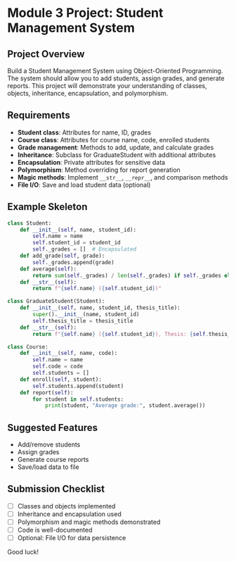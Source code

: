 # Module 3 Project: Student Management System

## Project Overview
Build a Student Management System using Object-Oriented Programming. The system should allow you to add students, assign grades, and generate reports. This project will demonstrate your understanding of classes, objects, inheritance, encapsulation, and polymorphism.

## Requirements
- **Student class**: Attributes for name, ID, grades
- **Course class**: Attributes for course name, code, enrolled students
- **Grade management**: Methods to add, update, and calculate grades
- **Inheritance**: Subclass for GraduateStudent with additional attributes
- **Encapsulation**: Private attributes for sensitive data
- **Polymorphism**: Method overriding for report generation
- **Magic methods**: Implement `__str__`, `__repr__`, and comparison methods
- **File I/O**: Save and load student data (optional)

## Example Skeleton
```python
class Student:
    def __init__(self, name, student_id):
        self.name = name
        self.student_id = student_id
        self._grades = []  # Encapsulated
    def add_grade(self, grade):
        self._grades.append(grade)
    def average(self):
        return sum(self._grades) / len(self._grades) if self._grades else 0
    def __str__(self):
        return f"{self.name} ({self.student_id})"

class GraduateStudent(Student):
    def __init__(self, name, student_id, thesis_title):
        super().__init__(name, student_id)
        self.thesis_title = thesis_title
    def __str__(self):
        return f"{self.name} ({self.student_id}), Thesis: {self.thesis_title}"

class Course:
    def __init__(self, name, code):
        self.name = name
        self.code = code
        self.students = []
    def enroll(self, student):
        self.students.append(student)
    def report(self):
        for student in self.students:
            print(student, "Average grade:", student.average())
```

## Suggested Features
- Add/remove students
- Assign grades
- Generate course reports
- Save/load data to file

## Submission Checklist
- [ ] Classes and objects implemented
- [ ] Inheritance and encapsulation used
- [ ] Polymorphism and magic methods demonstrated
- [ ] Code is well-documented
- [ ] Optional: File I/O for data persistence

Good luck!
